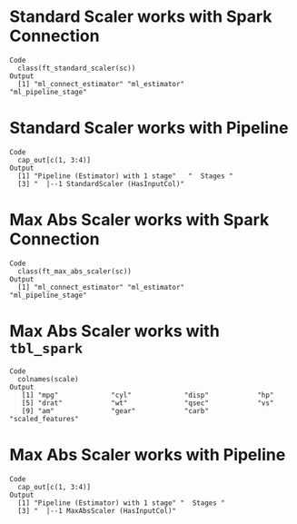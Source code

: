 # Standard Scaler works with Spark Connection

    Code
      class(ft_standard_scaler(sc))
    Output
      [1] "ml_connect_estimator" "ml_estimator"         "ml_pipeline_stage"   

# Standard Scaler works with Pipeline

    Code
      cap_out[c(1, 3:4)]
    Output
      [1] "Pipeline (Estimator) with 1 stage"   "  Stages "                          
      [3] "  |--1 StandardScaler (HasInputCol)"

# Max Abs Scaler works with Spark Connection

    Code
      class(ft_max_abs_scaler(sc))
    Output
      [1] "ml_connect_estimator" "ml_estimator"         "ml_pipeline_stage"   

# Max Abs Scaler works with `tbl_spark`

    Code
      colnames(scale)
    Output
       [1] "mpg"             "cyl"             "disp"            "hp"             
       [5] "drat"            "wt"              "qsec"            "vs"             
       [9] "am"              "gear"            "carb"            "scaled_features"

# Max Abs Scaler works with Pipeline

    Code
      cap_out[c(1, 3:4)]
    Output
      [1] "Pipeline (Estimator) with 1 stage" "  Stages "                        
      [3] "  |--1 MaxAbsScaler (HasInputCol)"

